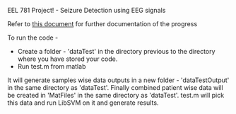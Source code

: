EEL 781 Project! - Seizure Detection using EEG signals

Refer to [this document](https://docs.google.com/document/d/1v7xjL_JY67I2hvgwg0EhcMkx8SOo7l3I7qNOWjNT-cY/edit?usp=sharing) for further documentation of the progress

To run the code -
 - Create a folder - 'dataTest' in the directory previous to the directory where you have stored your code.
 - Run test.m from matlab

It will generate samples wise data outputs in a new folder - 'dataTestOutput' in the same directory as 'dataTest'.
Finally combined patient wise data will be created in 'MatFiles' in the same directory as 'dataTest'.
test.m will pick this data and run LibSVM on it and generate results.

